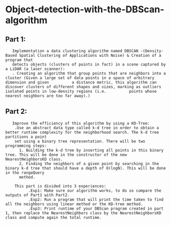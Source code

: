 # Object-detection-with-the-DBScan-algorithm

## Part 1: 
       Implementation a data clustering algorithm named DBSCAN -(Density-Based Spatial Clustering of Applications with Noise) & Creation of a program that  
       detects objects (clusters of points in fact) in a scene captured by a LiDAR (a laser scanner):
       . Creating an algorithm that group points that are neighbors into a cluster (Given a large set of data points in a space of arbitrary dimension and given          a distance metric, this algorithm can discover clusters of different shapes and sizes, marking as outliers isolated points in low-density regions (i.e.          points whose nearest neighbors are too far away).)
    
## Part 2: 
       Improve the efficiency of this algorithm by using a KD-Tree:
        .Use an abstract data type called k-d tree in order to obtain a better runtime complexity for the neighborhood search. The k-d tree partitions a point
        set using a binary tree representation. There will be two programming steps:
          1. Building the k-d tree by inserting all points in this binary tree. This will be done in the constructor of the new NearestNeighborsKD class.
          2. Finding the neighbors of a given point by searching in the binary k-d tree that should have a depth of O(logN). This will be done in the rangeQuery
          method.
          
        This part is divided into 3 experiences:
              .Exp1: Make sure our algorithm works, to do so compare the outputs of Part1 with Part2.
              .Exp2: Run a program that will print the time taken to find all the neighbors using linear method or the KD-tree method.
              .Exp3: Print runtime of your DBScan program created in part 1, then replace the NearestNeighbors class by the NearestNeighborsKD class and compute again the total runtime.
